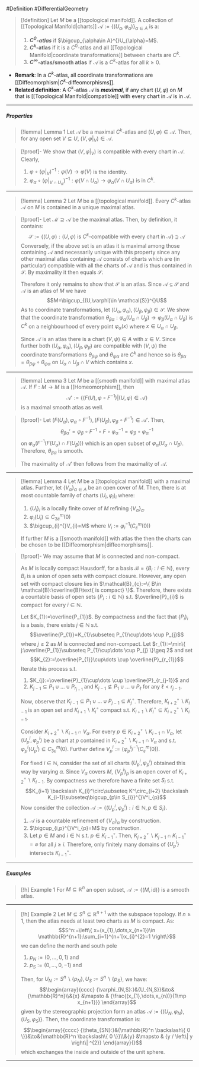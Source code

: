 #Definition #DifferentialGeometry 

> [!definition]
> Let $M$ be a [[topological manifold]]. A collection of [[Topological Manifold|charts]] $\mathcal{A}:=\{ (U_{\alpha},\varphi_{\alpha}) \}_{\alpha\in A}$ is a:
> 1. ***$C^0$-atlas*** if $\bigcup_{\alpha\in A}^{}U_{\alpha}=M$.
> 2. **$C^k$-atlas** if it is a $C^0$-atlas and all [[Topological Manifold|coordinate transformations]] between charts are $C^k$.
> 3. **$C^\infty$-atlas/smooth atlas** if $\mathcal{A}$ is a $C^k$-atlas for all $k\geq 0$.
- **Remark**: In a $C^k$-atlas, all coordinate transformations are [[Diffeomorphism|$C^k$-diffeomorphisms]].
- **Related definition**: A $C^k$-atlas $\mathcal{A}$ is ***maximal***, if any chart $(U,\varphi)$ on $M$ that is [[Topological Manifold|compatible]] with every chart in $\mathcal{A}$ is in $\mathcal{A}$.
---
##### Properties
> [!lemma] Lemma 1
> Let $\mathcal{A}$ be a maximal $C^k$-atlas and $(U,\varphi)\in \mathcal{A}$. Then, for any open set $V\subseteq U$, $(V,\varphi|_{V})\in \mathcal{A}$.

> [!proof]-
> We show that $(V,\varphi|_{V})$ is compatible with every chart in $\mathcal{A}$. Clearly, 
> 1. $\varphi \circ(\varphi|_{V})^{-1}:\varphi(V)\to \varphi(V)$ is the identity.
> 2. $\varphi_{\alpha}\circ(\varphi|_{V\cap U_{\alpha}})^{-1}:\varphi(V\cap U_{\alpha})\to\varphi_{\alpha}(V \cap U_{\alpha})$ is in $C^k$.
---
> [!lemma] Lemma 2
> Let $M$ be a [[topological manifold]]. Every $C^k$-atlas $\mathcal{A}$ on $M$ is contained in a unique maximal atlas.

> [!proof]-
> Let $\mathcal{M}\supseteq\mathcal{A}$ be the maximal atlas. Then, by definition, it contains: $$\mathcal{S}:=\{ (U,\varphi):(U,\varphi)\text{ is }C^k\text{-compatible with every chart in }\mathcal{A} \}\supseteq\mathcal{A}$$Conversely, if the above set is an atlas it is maximal among those containing $\mathcal{A}$ and necessarily unique with this property since any other maximal atlas containing $\mathcal{A}$ consists of charts which are (in particular) compatible with all the charts of $\mathcal{A}$ and is thus contained in $\mathcal{S}$. By maximality it then equals $\mathcal{S}$. 
> 
> Therefore it only remains to show that $\mathcal{S}$ is an atlas. Since $\mathcal{A}\subseteq \mathcal{S}$ and $\mathcal{A}$ is an atlas of $M$ we have $$M=\bigcup_{(U,\varphi)\in \mathcal{S}}^{}U$$ As to coordinate transformations, let $(U_{\alpha},\varphi_{\alpha}),(U_{\beta},\varphi_{\beta})\in \mathcal{S}$. We show that the coordinate transformation $\theta_{\beta\alpha}:\varphi_{\alpha}(U_{\alpha}\cap U_{\beta})\to\varphi_{\beta}(U_{\alpha}\cap U_{\beta})$ is $C^k$ on a neighbourhood of every point $\varphi_{\alpha}(x)$ where $x\in U_{\alpha}\cap U_{\beta}$. 
> 
> Since $\mathcal{A}$ is an atlas there is a chart $(V,\psi)\in A$ with $x\in V$. Since further both $(U_{\alpha},\varphi_{\alpha}),(U_{\beta},\varphi_{\beta})$ are compatible with $(V,\psi)$ the coordinate transformations $\theta_{\beta \psi}$ and $\theta _{\psi\alpha}$ are $C^k$ and hence so is $\theta_{\beta\alpha}=\theta_{\beta \psi}\circ\theta_{\psi\alpha}$ on $U_{\alpha}\cap U_{\beta}\cap V$ which contains $x$.
---
> [!lemma] Lemma 3
> Let $M$ be a [[smooth manifold]] with maximal atlas $\mathcal{A}$. If $F:M\to M$ is a [[Homeomorphism]], then $$\mathcal{A}':=\{ (F(U),\varphi \circ F^{-1})|(U,\varphi)\in \mathcal{A} \}$$is a maximal smooth atlas as well.

> [!proof]-
> Let $(F(U_{\alpha}),\varphi_{\alpha}\circ F^{-1}),(F(U_{\beta}),\varphi_{\beta}\circ F^{-1})\in \mathcal{A'}$. Then, $$\theta_{\beta\alpha}'=\varphi_{\beta}\circ F^{-1}\circ F\circ \varphi_{\alpha}^{-1}=\varphi_{\beta}\circ\varphi_{\alpha}^{-1} $$on $\varphi_{\alpha}(F^{-1}(F(U_{\alpha})\cap F(U_{\beta})))$ which is an open subset of $\varphi_{\alpha}(U_{\alpha}\cap U_{\beta})$. Therefore,  $\theta_{\beta\alpha}$ is smooth.
> 
> The maximality of $\mathcal{A}'$ then follows from the maximality of $\mathcal{A}$.
---
> [!lemma] Lemma 4
> Let $M$ be a [[topological manifold]] with a maximal atlas. Further, let $\{ V_{\alpha} \}_{\alpha\in A}$ be an open cover of $M$. Then, there is at most countable family of charts $(U_{i},\varphi_{i})_{i}$ where:
> 1. $\{ U_{i} \}_{i}$ is a locally finite cover of $M$ refining $\{ V_{\alpha} \}_{\alpha}$.
> 2. $\varphi_{i}(U_{i})\subseteq C_{3\varepsilon}^m(0)$
> 3. $\bigcup_{i}^{}V_{i}=M$ where $V_{i}:=\varphi_{i}^{-1}(C_{\varepsilon}^m(0))$
> 
> If further $M$ is a [[smooth manifold]] with atlas the then the charts can be chosen to be [[Diffeomorphism|diffeomorphisms]].

> [!proof]-
> We may assume that $M$ is connected and non-compact. 
> 
> As $M$ is locally compact Hausdorff, for a basis $\mathcal{B}=\{ B_{i}: i\in \mathbb{N} \}$, every $B_{i}$ is a union of open sets with compact closure. However, any open set with compact closure lies in $\mathcal{B}_{c}:=\{ B\in \mathcal{B}:\overline{B}\text{ is compact} \}$. Therefore, there exists a countable basis of open sets $\{ P_{i}: i\in \mathbb{N} \}$ s.t. $\overline{P}_{i}$ is compact for every $i\in \mathbb{N}$. 
> 
> Let $K_{1}:=\overline{P_{1}}$. By compactness and the fact that $\{ P_{i} \}_{i}$ is a basis, there exists $j\in \mathbb{N}$ s.t. $$\overline{P_{1}}=K_{1}\subseteq P_{1}\cup\dots \cup P_{j}$$where $j\geq 2$ as $M$ is connected and non-compact. Let $r_{1}:=\min\{ j:\overline{P_{1}}\subseteq P_{1}\cup\dots \cup P_{j} \}\geq 2$ and set $$K_{2}:=\overline{P_{1}}\cup\dots \cup \overline{P}_{r_{1}}$$Iterate this process s.t.
> 1. $K_{j}:=\overline{P}_{1}\cup\dots \cup \overline{P}_{r_{j-1}}$ and 
> 2. $K_{j-1}\subseteq P_{1}\cup\dots \cup P_{r_{j-1}}$ and $K_{j-1}\nsubseteq P_{1}\cup\dots \cup P_{\ell}$ for any $\ell<r_{j-1}$.
> 
> Now, observe that $K_{j-1}\subseteq P_{1}\cup\dots \cup P_{j-1}\subseteq K_{j}^\circ$. Therefore, $K_{i+2}^\circ \backslash K_{i-1}$ is an open set and $K_{i+1} \backslash K_{i}^\circ$ compact s.t. $K_{i+1} \backslash K_{i}^\circ\subseteq K_{i+2}^\circ \backslash K_{i-1}$.
> 
> Consider $K_{i+2}^\circ \backslash K_{i-1}\cap V_{\alpha}$. For every $p\in K_{i+2}^\circ \backslash K_{i-1}\cap V_{\alpha}$, let $(U^i_{p},\varphi^i_{p})$ be a chart at $p$ contained in $K_{i+2}^\circ \backslash K_{i-1}\cap V_{\alpha}$ and s.t. $\varphi^i_{p}(U^i_{p})\subseteq C_{3\varepsilon}^m(0)$. Further define $V^i_{p}:=(\varphi^i_{p})^{-1}(C_{\varepsilon}^m(0))$. 
> 
> For fixed $i\in \mathbb{N}$, consider the set of all charts $(U^i_{p},\varphi^i_{p})$ obtained this way by varying $\alpha$. Since $V_{\alpha}$ covers $M$, $\{ V^i_{p} \}_{p}$ is an open cover of $K^\circ_{i+2}  \backslash K_{i-1}$. By compactness we therefore have a finite set $S_{i}$ s.t. $$K_{i+1} \backslash K_{i}^\circ\subseteq K^\circ_{i+2}  \backslash K_{i-1}\subseteq\bigcup_{p\in S_{i}}^{}V^i_{p}$$Now consider the collection $\mathcal{A}:=\{ (U^i_{p},\varphi^i_{p}): i\in \mathbb{N}, p\in S_{i} \}$.
> 1. $\mathcal{A}$ is a countable refinement of $\{ V_{\alpha} \}_{\alpha}$ by construction.
> 2. $\bigcup_{i,p}^{}V^i_{p}=M$ by construction.
> 3. Let $p\in M$ and $i\in \mathbb{N}$ s.t. $p\in K^\circ_{i-1}$. Then, $K^\circ_{j+2} \backslash K_{j-1}\cap K ^\circ_{i-1}=\varnothing$ for all $j\geq i$. Therefore, only finitely many domains of $\{ U^i_{p} \}$ intersects $K_{i-1}^\circ$.
---
##### Examples
> [!h] Example 1
> For $M\subseteq \mathbb{R}^n$ an open subset, $\mathcal{A}:=\{ (M,\text{id}) \}$ is a smooth atlas.
---
> [!h] Example 2
> Let $M\subseteq S^n\subseteq \mathbb{R}^{n+1}$ with the subspace topology. If $n\geq 1$, then the atlas needs at least two charts as $M$ is compact. As: $$S^n:=\left\{  x=(x_{1},\dots,x_{n+1})\in \mathbb{R}^{n+1}:\sum_{i=1}^{n+1}x_{i}^{2}=1  \right\}$$we can define the north and south pole 
> 1. $p_{N}:=(0,\dots,0,1)$ and
> 2. $p_{S}:=(0,\dots,0,-1)$ and
>
>Then, for $U_{N}:= S^n \backslash\{ p_{N} \},U_{S}:= S^n \backslash\{ p_{S} \}$, we have: $$\begin{array}{cccc} {\varphi_{N,S}:}&{U_{N,S}}&\to&{\mathbb{R}^n}\\&{x} &\mapsto & {\frac{(x_{1},\dots,x_{n})}{1\mp x_{n+1}}} \end{array}$$given by the stereographic projection form an atlas $\mathcal{A}:=\{ (U_{N},\varphi_{N}), (U_{S},\varphi_{S}) \}$. Then, the coordinate transformation is: $$\begin{array}{cccc} {\theta_{SN}:}&{\mathbb{R}^n \backslash\{ 0 \}}&\to&{\mathbb{R}^n \backslash\{ 0 \}}\\&{y} &\mapsto & {y / \left\| y \right\| ^{2}} \end{array}{}$$which exchanges the inside and outside of the unit sphere.
---


